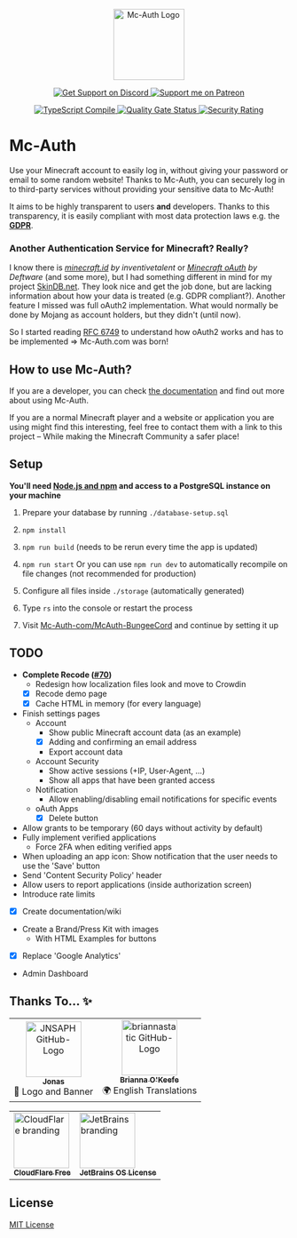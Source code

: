 <p align="center">
  <img alt="Mc-Auth Logo" width="128px" height="auto" src="./docs/images/Mc-Auth.svg">
</p>

<p align="center">
  <a href="https://sprax.me/discord">
    <img alt="Get Support on Discord"
         src="https://img.shields.io/discord/344982818863972352.svg?label=Get%20Support&logo=Discord&color=blue">
  </a>
  <a href="https://www.patreon.com/sprax">
    <img alt="Support me on Patreon"
         src="https://img.shields.io/badge/-Support%20me%20on%20Patreon-%23FF424D?logo=patreon&logoColor=white">
  </a>
</p>

<p align="center">
  <a href="https://github.com/Mc-Auth-com/Mc-Auth/actions?query=workflow%3A%22TypeScript+Compile%22">
    <img alt="TypeScript Compile" src="https://github.com/Mc-Auth-com/Mc-Auth/workflows/TypeScript%20Compile/badge.svg">
  </a>

  <a href="https://sonarcloud.io/dashboard?id=Mc-Auth-com_Mc-Auth">
    <img alt="Quality Gate Status"
         src="https://sonarcloud.io/api/project_badges/measure?project=Mc-Auth-com_Mc-Auth&metric=alert_status">
  </a>

  <a href="https://sonarcloud.io/dashboard?id=Mc-Auth-com_Mc-Auth">
    <img alt="Security Rating"
         src="https://sonarcloud.io/api/project_badges/measure?project=Mc-Auth-com_Mc-Auth&metric=security_rating">
  </a>
</p>

# Mc-Auth
Use your Minecraft account to easily log in, without giving your password or email to some random website!
Thanks to Mc-Auth, you can securely log in to third-party services without providing your sensitive data to Mc-Auth!

It aims to be highly transparent to users **and** developers.
Thanks to this transparency, it is easily compliant with most data protection laws
e.g. the **[GDPR](https://en.wikipedia.org/wiki/General_Data_Protection_Regulation)**.

### Another Authentication Service for Minecraft? Really?
I know there is *[minecraft.id](https://minecraft.id/) by inventivetalent* or
*[Minecraft oAuth](https://mc-oauth.net/) by Deftware* (and some more),
but I had something different in mind for my project [SkinDB.net](https://github.com/SkinDB).
They look nice and get the job done, but are lacking information about how your data is treated (e.g. GDPR compliant?).
Another feature I missed was full oAuth2 implementation.
What would normally be done by Mojang as account holders, but they didn't (until now).

So I started reading [RFC 6749](https://tools.ietf.org/html/rfc6749) to understand how oAuth2 works
and has to be implemented => Mc-Auth.com was born!

## How to use Mc-Auth?
If you are a developer, you can check [the documentation](https://github.com/Mc-Auth-com/Mc-Auth/wiki) and find out
more about using Mc-Auth.

If you are a normal Minecraft player and a website or application you are using might find this interesting,
feel free to contact them with a link to this project – While making the Minecraft Community a safer place!


## Setup
**You'll need [Node.js and npm](https://nodejs.org/en/download/package-manager/) and
access to a PostgreSQL instance on your machine**

1. Prepare your database by running `./database-setup.sql`
2. `npm install`
3. `npm run build` (needs to be rerun every time the app is updated)
4. `npm run start` Or you can use `npm run dev` to automatically recompile on file changes (not recommended for production)
4. Configure all files inside `./storage` (automatically generated)
6. Type `rs` into the console or restart the process

7. Visit [Mc-Auth-com/McAuth-BungeeCord](https://github.com/Mc-Auth-com/McAuth-BungeeCord) and continue by setting it up


## TODO
* **Complete Recode ([#70](https://github.com/Mc-Auth-com/Mc-Auth-Web/pull/70))**
  * Redesign how localization files look and move to Crowdin
  * [X] Recode demo page
  * [X] Cache HTML in memory (for every language)
* Finish settings pages
  * Account
    * Show public Minecraft account data (as an example)
    * [X] Adding and confirming an email address
    * Export account data
  * Account Security
    * Show active sessions (+IP, User-Agent, ...)
    * Show all apps that have been granted access
  * Notification
    * Allow enabling/disabling email notifications for specific events
  * oAuth Apps
    * [X] Delete button
* Allow grants to be temporary (60 days without activity by default)
* Fully implement verified applications
  * Force 2FA when editing verified apps
* When uploading an app icon: Show notification that the user needs to use the 'Save' button
* Send 'Content Security Policy' header
* Allow users to report applications (inside authorization screen)
* Introduce rate limits
* [X] Create documentation/wiki
* Create a Brand/Press Kit with images
  * With HTML Examples for buttons
* [X] Replace 'Google Analytics'
* Admin Dashboard


## Thanks To... ✨
<table>
  <tr>
    <td align="center">
      <a href="https://github.com/JNSAPH">
        <img src="https://avatars3.githubusercontent.com/u/35976079" width="100px" alt="JNSAPH GitHub-Logo"><!--
        --><br><!--
        --><sub><b>Jonas</b></sub>
      </a>
      <br>
      🎨 Logo and Banner
    </td>
    <td align="center">
      <a href="https://github.com/briannastatic">
        <img src="https://avatars3.githubusercontent.com/u/26376600" width="100px" alt="briannastatic GitHub-Logo"><!--
        --><br><!--
        --><sub><b>Brianna O'Keefe</b></sub>
      </a>
      <br>
      🌍 English Translations
    </td>
  </tr>
</table>

<table>
  <tr>
    <td>
      <a href="https://www.cloudflare.com/" title="Improve page performance and availability">
        <img src="https://www.cloudflare.com/img/logo-cloudflare-dark.svg" width="100px" alt="CloudFlare branding"><!--
        --><br><!--
        --><sub><b>CloudFlare Free</b></sub>
      </a>
    </td>
    <td>
      <a href="https://www.jetbrains.com/" title="Provides great tools and IDEs">
        <img src="https://i.imgur.com/RISnfij.png" width="100px" alt="JetBrains branding"><!--
        --><br><!--
        --><sub><b>JetBrains OS License</b></sub>
      </a>
    </td>
  </tr>
</table>


## License
[MIT License](./LICENSE)